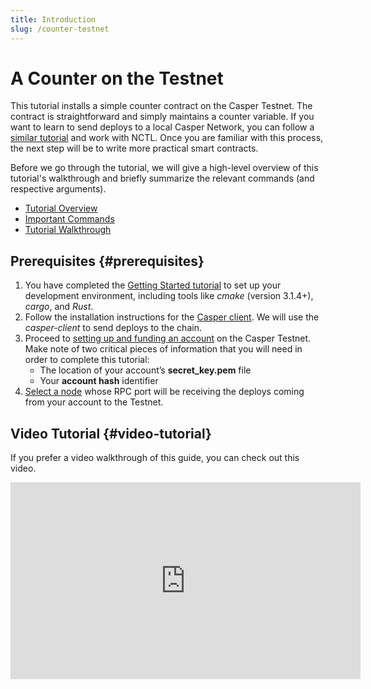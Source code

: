 ```yaml
---
title: Introduction
slug: /counter-testnet
---
```


# A Counter on the Testnet

This tutorial installs a simple counter contract on the Casper Testnet. The contract is straightforward and simply maintains a counter variable. If you want to learn to send deploys to a local Casper Network, you can follow a [similar tutorial](/dapp-dev-guide/tutorials/counter/index.md) and work with NCTL. Once you are familiar with this process, the next step will be to write more practical smart contracts.

Before we go through the tutorial, we will give a high-level overview of this tutorial's walkthrough and briefly summarize the relevant commands (and respective arguments).

- [Tutorial Overview](overview.md)
- [Important Commands](commands.md)
- [Tutorial Walkthrough](walkthrough.md)

## Prerequisites {#prerequisites}

1.  You have completed the [Getting Started tutorial](/dapp-dev-guide/writing-contracts/getting-started.md) to set up your development environment, including tools like _cmake_ (version 3.1.4+), _cargo_, and _Rust_.
2. Follow the installation instructions for the [Casper client](/dapp-dev-guide/setup/#the-casper-command-line-client). We will use the _casper-client_ to send deploys to the chain.
3. Proceed to [setting up and funding an account](/dapp-dev-guide/setup#setting-up-an-account) on the Casper Testnet. Make note of two critical pieces of information that you will need in order to complete this tutorial:
   - The location of your account’s **secret_key.pem** file
   - Your **account hash** identifier
4. [Select a node](/dapp-dev-guide/setup/#acquire-node-address-from-network-peers) whose RPC port will be receiving the deploys coming from your account to the Testnet.

## Video Tutorial {#video-tutorial}

If you prefer a video walkthrough of this guide, you can check out this video.

<iframe width="560" height="315" src="https://www.youtube.com/embed?v=rWaUiFFEyaY&list=PL8oWxbJ-csEogSV-M0IPiofWP5I_dLji6&index=3" frameborder="0" allow="accelerometer; autoplay; clipboard-write; encrypted-media; gyroscope; picture-in-picture" allowfullscreen></iframe>
